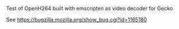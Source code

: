 Test of OpenH264 built with emscripten as video decoder for Gecko

See https://bugzilla.mozilla.org/show_bug.cgi?id=1165180
